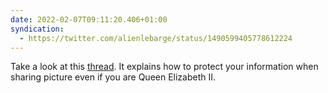 ```yaml
---
date: 2022-02-07T09:11:20.406+01:00
syndication:
  - https://twitter.com/alienlebarge/status/1490599405778612224
---
```

Take a look at this [thread](https://twitter.com/amateuradam/status/1490394034900197388). It explains how to protect your information when sharing picture even if you are Queen Elizabeth II.
